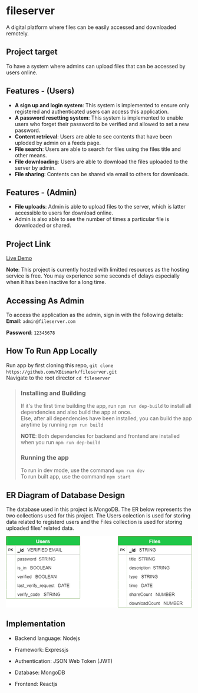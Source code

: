 # fileserver
A digital platform where files can be easily accessed and downloaded remotely.

## Project target
To have a system where admins can upload files that can be accessed by users online.     

## Features - (Users)
- **A sign up and login system**: This system is implemented to ensure only registered and authenticated users can access this application.    
- **A password resetting system**: This system is implemented to enable users who forget their password to be verified and allowed to set a new password.
- **Content retrieval**: Users are able to see contents that have been uploded by admin on a feeds page.
- **File search**: Users are able to search for files using the files title and other means. 
- **File downloading**: Users are able to download the files uploaded to the server by admin.
- **File sharing**: Contents can be shared via email to others for downloads.    

## Features - (Admin)
- **File uploads**: Admin is able to upload files to the server, which is latter accessible to users for download online.
- Admin is also able to see the number of times a particular file is downloaded or shared.    



## Project Link
[Live Demo](https://fileserver-8tgg.onrender.com/)    

**Note**: This project is currently hosted with limitted resources as the hosting service is free. 
You may experience some seconds of delays especially when it has been inactive for a long time. 


## Accessing As Admin
To access the application as the admin, sign in with the following details:    
**Email**: `admin@fileserver.com`    

**Password**: `12345678`    

## How To Run App Locally
Run app by first cloning this repo, `git clone https://github.com/KBismark/fileserver.git`    
Navigate to the root director `cd fileserver`   
> ### Installing and Building
> If it's the first time building the app, run `npm run dep-build` to install all dependencies and also build the app at once.        
> Else, after all dependencies have been installed, you can build the app anytime by running `npm run build`   
> 
> **NOTE**: Both dependencies for backend and frontend are installed when you run `npm run dep-build`    
>     
> ### Running the app
> To run in dev mode, use the command `npm run dev`    
> To run built app, use the command `npm start`    
>

## ER Diagram of Database Design
The database used in this project is MongoDB. The ER below represents the two collections used for this project. The Users colection is used for storing data related 
to registerd users and the Files collection is used for storing uploaded files' related data.    

![Entity Relation Diagram](./entity-relation.png)    

## Implementation
- Backend language: Nodejs    

- Framework: Expressjs    

- Authentication: JSON Web Token (JWT)    

- Database: MongoDB    

- Frontend: Reactjs    
